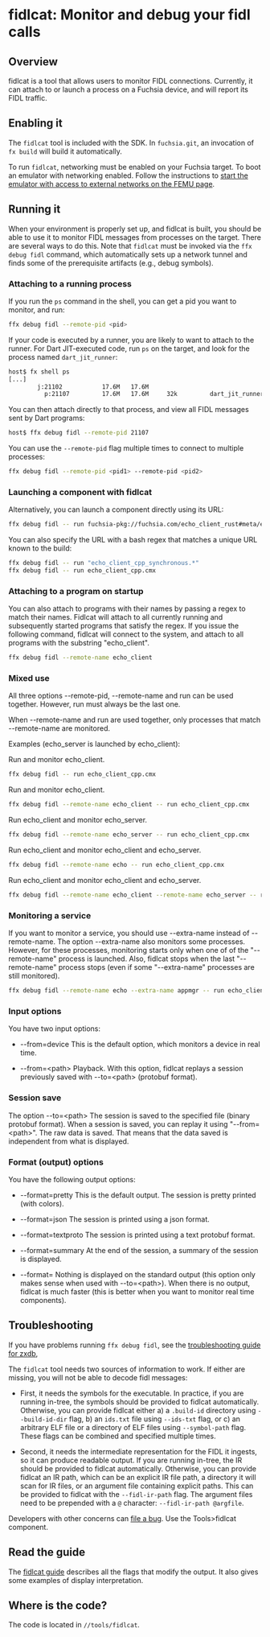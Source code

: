 # fidlcat: Monitor and debug your fidl calls

## Overview

fidlcat is a tool that allows users to monitor FIDL connections. Currently, it
can attach to or launch a process on a Fuchsia device, and will report its FIDL
traffic.

## Enabling it

The `fidlcat` tool is included with the SDK.  In `fuchsia.git`, an invocation of
`fx build` will build it automatically.

To run `fidlcat`, networking must be enabled on your Fuchsia target. To boot an
emulator with networking enabled. Follow the instructions to [start the emulator
with access to external networks on the FEMU
page](/docs/get-started/set_up_femu.md).

## Running it

When your environment is properly set up, and fidlcat is built, you should be
able to use it to monitor FIDL messages from processes on the target. There are
several ways to do this.  Note that `fidlcat` must be invoked via the `ffx debug
fidl` command, which automatically sets up a network tunnel and finds some of
the prerequisite artifacts (e.g., debug symbols).

### Attaching to a running process

If you run the `ps` command in the shell, you can get a pid you want to monitor,
and run:

```sh
ffx debug fidl --remote-pid <pid>
```

If your code is executed by a runner, you are likely to want to attach to the
runner. For Dart JIT-executed code, run `ps` on the target, and look for the process named `dart_jit_runner`:

```sh
host$ fx shell ps
[...]
        j:21102           17.6M   17.6M
          p:21107         17.6M   17.6M     32k         dart_jit_runner.cmx
```

You can then attach directly to that process, and view all FIDL messages sent by
Dart programs:

```sh
host$ ffx debug fidl --remote-pid 21107
```

You can use the `--remote-pid` flag multiple times to connect to multiple processes:

```sh
ffx debug fidl --remote-pid <pid1> --remote-pid <pid2>
```

### Launching a component with fidlcat

Alternatively, you can launch a component directly using its URL:

```sh
ffx debug fidl -- run fuchsia-pkg://fuchsia.com/echo_client_rust#meta/echo_client_rust.cmx
```

You can also specify the URL with a bash regex that matches a unique URL known to the build:

```sh
ffx debug fidl -- run "echo_client_cpp_synchronous.*"
ffx debug fidl -- run echo_client_cpp.cmx
```

### Attaching to a program on startup

You can also attach to programs with their names by passing a regex to
match their names. Fidlcat will attach to all currently running and
subsequently started programs that satisfy the regex. If you issue the following
command, fidlcat will connect to the system, and attach to all programs with the
substring "echo_client".

```sh
ffx debug fidl --remote-name echo_client
```

### Mixed use

All three options --remote-pid, --remote-name and run can be used together.
However, run must always be the last one.

When --remote-name and run are used together, only processes that match
--remote-name are monitored.

Examples (echo_server is launched by echo_client):

Run and monitor echo_client.
```sh
ffx debug fidl -- run echo_client_cpp.cmx
```

Run and monitor echo_client.
```sh
ffx debug fidl --remote-name echo_client -- run echo_client_cpp.cmx
```

Run echo_client and monitor echo_server.
```sh
ffx debug fidl --remote-name echo_server -- run echo_client_cpp.cmx
```

Run echo_client and monitor echo_client and echo_server.
```sh
ffx debug fidl --remote-name echo -- run echo_client_cpp.cmx
```

Run echo_client and monitor echo_client and echo_server.
```sh
ffx debug fidl --remote-name echo_client --remote-name echo_server -- run echo_client_cpp.cmx
```

### Monitoring a service

If you want to monitor a service, you should use --extra-name instead of --remote-name. The option
--extra-name also monitors some processes. However, for these processes, monitoring starts only
when one of of the "--remote-name" process is launched. Also, fidlcat stops when the last
"--remote-name" process stops (even if some "--extra-name" processes are still monitored).

```sh
ffx debug fidl --remote-name echo --extra-name appmgr -- run echo_client_cpp.cmx
```

### Input options

You have two input options:

 * --from=device This is the default option, which monitors a device in real time.

 * --from=&lt;path&gt; Playback. With this option, fidlcat replays a session previously saved with
   --to=&lt;path&gt; (protobuf format).

### Session save

The option --to=&lt;path&gt; The session is saved to the specified file (binary protobuf format).
When a session is saved, you can replay it using "--from=&lt;path&gt;". The raw data is saved.
That means that the data saved is independent from what is displayed.

### Format (output) options

You have the following output options:

 * --format=pretty This is the default output. The session is pretty printed (with colors).

 * --format=json The session is printed using a json format.

 * --format=textproto The session is printed using a text protobuf format.

 * --format=summary   At the end of the session, a summary of the session is displayed.

 * --format= Nothing is displayed on the standard output (this option only makes sense when used
 with --to=&lt;path&gt;). When there is no output, fidlcat is much faster (this is better when you
 want to monitor real time components).


## Troubleshooting

If you have problems running `ffx debug fidl`, see the [troubleshooting guide
for zxdb](/docs/development/debugger/running.md),

The `fidlcat` tool needs two sources of information to work.  If either are
missing, you will not be able to decode fidl messages:

 * First, it needs the symbols for the executable. In practice, if you are
   running in-tree, the symbols should be provided to fidlcat automatically.
   Otherwise, you can provide fidlcat either a) a `.build-id` directory using
   `--build-id-dir` flag, b) an `ids.txt` file using `--ids-txt` flag, or c)
   an arbitrary ELF file or a directory of ELF files using `--symbol-path`
   flag. These flags can be combined and specified multiple times.

 * Second, it needs the intermediate representation for the FIDL it ingests, so
   it can produce readable output. If you are running in-tree, the IR should be
   provided to fidlcat automatically. Otherwise, you can provide fidlcat an IR
   path, which can be an explicit IR file path, a directory it will scan for IR
   files, or an argument file containing explicit paths. This can be provided
   to fidlcat with the `--fidl-ir-path` flag. The argument files need to be
   prepended with a `@` character: `--fidl-ir-path @argfile`.

Developers with other concerns can [file a
bug](https://bugs.fuchsia.dev/p/fuchsia/issues/entry).  Use the Tools>fidlcat
component.

## Read the guide

The [fidlcat guide](fidlcat_usage.md) describes all the flags that modify the
output. It also gives some examples of display interpretation.

## Where is the code?

The code is located in `//tools/fidlcat`.
